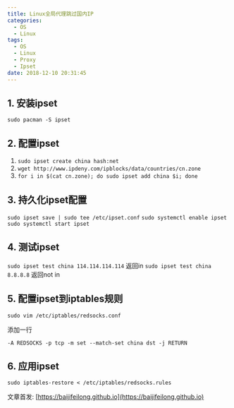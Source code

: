 ```yaml
---
title: Linux全局代理跳过国内IP
categories:
  - OS
  - Linux
tags:
  - OS
  - Linux
  - Proxy
  - Ipset
date: 2018-12-10 20:31:45
---
```


## 1. 安装ipset

`sudo pacman -S ipset`

## 2. 配置ipset

1. `sudo ipset create china hash:net`
2. `wget http://www.ipdeny.com/ipblocks/data/countries/cn.zone`
3. `for i in $(cat cn.zone); do sudo ipset add china $i; done`

## 3. 持久化ipset配置

`sudo ipset save | sudo tee /etc/ipset.conf`
`sudo systemctl enable ipset`
`sudo systemctl start ipset`

## 4. 测试ipset

`sudo ipset test china 114.114.114.114` 返回in
`sudo ipset test china 8.8.8.8` 返回not in

## 5. 配置ipset到iptables规则

`sudo vim /etc/iptables/redsocks.conf`

添加一行

`-A REDSOCKS -p tcp -m set --match-set china dst -j RETURN`

## 6. 应用ipset

`sudo iptables-restore < /etc/iptables/redsocks.rules`

文章首发: [https://baijifeilong.github.io](https://baijifeilong.github.io)
